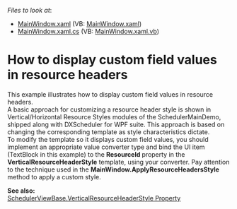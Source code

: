 <!-- default file list -->
*Files to look at*:

* [MainWindow.xaml](./CS/MainWindow.xaml) (VB: [MainWindow.xaml](./VB/MainWindow.xaml))
* [MainWindow.xaml.cs](./CS/MainWindow.xaml.cs) (VB: [MainWindow.xaml.vb](./VB/MainWindow.xaml.vb))
<!-- default file list end -->
# How to display custom field values in resource headers


<p>This example illustrates how to display custom field values in resource headers. <br />
A basic approach for customizing a resource header style is shown in Vertical/Horizontal Resource Styles modules of the SchedulerMainDemo, shipped along with DXScheduler for WPF suite. This approach is based on changing the corresponding template as style characteristics dictate.<br />
To modify the template so it displays custom field values, you should implement an appropriate value converter type and bind the UI item (TextBlock in this example) to the <strong>ResourceId </strong>property in the <strong>VerticalResourceHeaderStyle</strong> template, using your converter. Pay attention to the technique used in the <strong>MainWindow.ApplyResourceHeadersStyle</strong> method to apply a custom style.</p><p><strong>See also:</strong><br />
<a href="http://documentation.devexpress.com/#WPF/DevExpressXpfSchedulerSchedulerViewBase_VerticalResourceHeaderStyletopic"><u>SchedulerViewBase.VerticalResourceHeaderStyle Property</u></a></p>

<br/>


